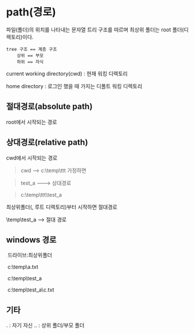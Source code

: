 # path(경로)

파일(폴더)의 위치를 나타내는 문자열
트리 구조를 따르며 최상위 폴더는 root 폴더(디렉토리)이다.

```
tree 구조 == 계층 구조
    상위 == 부모
    하위 == 자식
```

current working directory(cwd) : 현재 워킹 디렉토리

home directory : 로그인 했을 때 가지는 디폴트 워킹 디렉토리

## 절대경로(absolute path)

root에서 시작되는 경로

## 상대경로(relative path)

cwd에서 시작되는 경로



> cwd --> c:\temp\ttt 가정하면

>  test_a  ---> 상대경로

>  c:\temp\ttt\test_a



최상위폴더(\, 루트 디렉토리)부터 시작하면 절대경로

\temp\test_a  --> 절대 경로



## windows 경로

​	드라이브:최상위폴더

​	c:\temp\a.txt

​	c:\temp\test_a

​	c:\temp\test_a\c.txt



## 기타

.   : 자기 자신
..  : 상위 폴더/부모 폴더